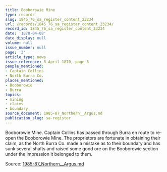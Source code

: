```yaml
---
title: Booborowie Mine
type: records
slug: 1845_76_sa_register_content_23234
url: /records/1845_76_sa_register_content_23234/
record_id: 1845_76_sa_register_content_23234
date: '1870-04-08'
date_display: null
volume: null
issue_number: null
page: '3'
article_type: news
issue_reference: 8 April 1870, page 3
people_mentioned:
- Captain Collins
- North Burra Co.
places_mentioned:
- Booborowie
- Burra
topics:
- mining
- claims
- boundary
source_document: 1985-87_Northern__Argus.md
publication_slug: sa-register
---
```


Booborowie Mine.  Captain Collins has passed through Burra en route to re-open the Booborowie Mine.  The proprietors are fortunate in obtaining their claim, as the North Burra Co. made a mistake as to their boundary and has sunk several shafts and raised some good ore on the Booborowie section under the impression it belonged to them.

Source: [1985-87_Northern__Argus.md](/downloads/markdown/1985-87_Northern__Argus.md)

